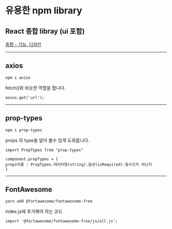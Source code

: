 # 유용한 npm library

## React 종합 libray (ui 포함)

[종합 - 기능, 디자인](https://github.com/brillout/awesome-react-components)  

---

## axios

```
npm i axios
```

fetch()와 비슷한 역할을 합니다.

```
axios.get('url');
```

---

## prop-types

```
npm i prop-types
```

props 의 type을 알아 볼수 있게 도와줍니다.

```
import PropTypes from "prop-types"

component.propTypes = {
props이름 : PropTypes.데이터형(string).옵션(isRequired)-필수인지 아닌지
}
```

---

## FontAwesome
```
yarn add @fortawesome/fontawesome-free
```

index.js에 추가해야 하는 코드

```
import '@fortawesome/fontawesome-free/js/all.js';
```